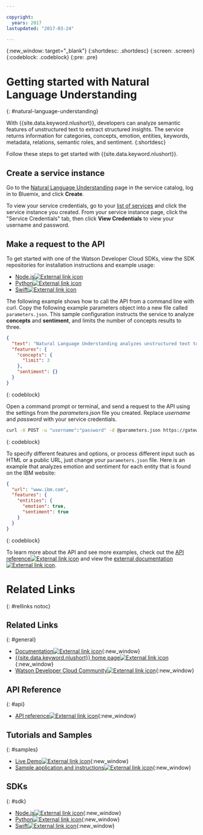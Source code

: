 ```yaml
---

copyright:
  years: 2017
lastupdated: "2017-03-24"

---
```


{:new_window: target="_blank"}
{:shortdesc: .shortdesc}
{:screen: .screen}
{:codeblock: .codeblock}
{:pre: .pre}

# Getting started with Natural Language Understanding
{: #natural-language-understanding}

With {{site.data.keyword.nlushort}}, developers can analyze semantic features of unstructured text to extract structured insights. The service returns information for categories, concepts, emotion, entities, keywords, metadata, relations, semantic roles, and sentiment.
{:shortdesc}

Follow these steps to get started with {{site.data.keyword.nlushort}}.

## Create a service instance

Go to the [Natural Language Understanding](https://bluemix.net/catalog/services/natural-language-understanding) page in the service catalog, log in to Bluemix, and click **Create**.

To view your service credentials, go to your [list of services](https://console.{DomainName}/dashboard/services/) and click the service instance you created. From your service instance page, click the "Service Credentials" tab, then click **View Credentials** to view your username and password.

## Make a request to the API

To get started with one of the Watson Developer Cloud SDKs, view the SDK repositories for installation instructions and example usage:

* [Node.js![External link icon](../../icons/launch-glyph.svg "External link icon")](https://github.com/watson-developer-cloud/node-sdk)
* [Python![External link icon](../../icons/launch-glyph.svg "External link icon")](https://github.com/watson-developer-cloud/python-sdk)
* [Swift![External link icon](../../icons/launch-glyph.svg "External link icon")](https://github.com/watson-developer-cloud/swift-sdk)

The following example shows how to call the API from a command line with curl. Copy the following example parameters object into a new file called `parameters.json`. This sample configuration instructs the service to analyze **concepts** and **sentiment**, and limits the number of concepts results to three.

```json
{
  "text": "Natural Language Understanding analyzes unstructured text to return structured insights",
  "features": {
    "concepts": {
      "limit": 3
    },
    "sentiment": {}
  }
}
```
{: codeblock}

Open a command prompt or terminal, and send a request to the API using the settings from the *parameters.json* file you created. Replace *username* and *password* with your service credentials.

```bash
curl -X POST -u "username":"password" -d @parameters.json https://gateway.watsonplatform.net/natural-language-understanding/api/v1/analyze
```
{: codeblock}

To specify different features and options, or process different input such as HTML or a public URL, just change your
`parameters.json` file. Here is an example that analyzes emotion and sentiment for each entity that is found on the IBM website:

```json
{
  "url": "www.ibm.com",
  "features": {
    "entities": {
      "emotion": true,
      "sentiment": true
    }
  }
}
```
{: codeblock}

To learn more about the API and see more examples, check out the [API reference![External link icon](../../icons/launch-glyph.svg "External link icon")](https://www.ibm.com/watson/developercloud/natural-language-understanding/api/v1/) and view the [external documentation![External link icon](../../icons/launch-glyph.svg "External link icon")](https://www.ibm.com/watson/developercloud/doc/natural-language-understanding/).


# Related Links
{: #rellinks notoc}

## Related Links
{: #general}
* [Documentation![External link icon](../../icons/launch-glyph.svg "External link icon")](https://www.ibm.com/watson/developercloud/doc/natural-language-understanding){:new_window}
* [{{site.data.keyword.nlushort}} home page![External link icon](../../icons/launch-glyph.svg "External link icon")](https://www.ibm.com/watson/developercloud/natural-language-understanding.html){:new_window}
* [Watson Developer Cloud Community![External link icon](../../icons/launch-glyph.svg "External link icon")](https://developer.ibm.com/watson){:new_window}

## API Reference
{: #api}
* [API reference![External link icon](../../icons/launch-glyph.svg "External link icon")](https://www.ibm.com/watson/developercloud/natural-language-understanding/api/v1/){:new_window}

## Tutorials and Samples
{: #samples}
* [Live Demo![External link icon](../../icons/launch-glyph.svg "External link icon")](https://natural-language-understanding-demo.mybluemix.net){:new_window}
* [Sample application and instructions![External link icon](../../icons/launch-glyph.svg "External link icon")](https://github.com/watson-developer-cloud/natural-language-understanding-nodejs){:new_window}

## SDKs
{: #sdk}
* [Node.js![External link icon](../../icons/launch-glyph.svg "External link icon")](https://github.com/watson-developer-cloud/node-sdk){:new_window}
* [Python![External link icon](../../icons/launch-glyph.svg "External link icon")](https://github.com/watson-developer-cloud/python-sdk){:new_window}
* [Swift![External link icon](../../icons/launch-glyph.svg "External link icon")](https://github.com/watson-developer-cloud/swift-sdk){:new_window}
